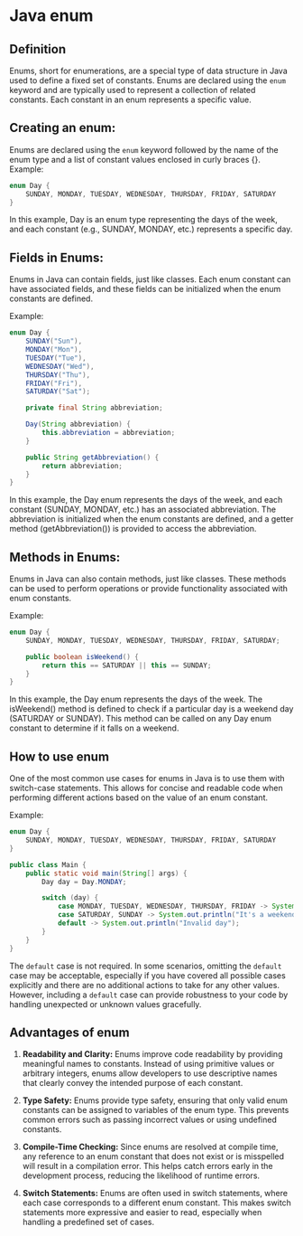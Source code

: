 # Java enum

## Definition
Enums, short for enumerations, are a special type of data structure in Java used to define a fixed set of constants.
Enums are declared using the `enum` keyword and are typically used to represent a collection of related constants.
Each constant in an enum represents a specific value.

## Creating an enum:
Enums are declared using the `enum` keyword followed by the name of the enum type and a list of constant values enclosed in curly braces {}.
Example:

```java
enum Day {
    SUNDAY, MONDAY, TUESDAY, WEDNESDAY, THURSDAY, FRIDAY, SATURDAY
}
```
In this example, Day is an enum type representing the days of the week, and each constant (e.g., SUNDAY, MONDAY, etc.) represents a specific day.

## Fields in Enums:
Enums in Java can contain fields, just like classes. Each enum constant can have associated fields, and these fields can be initialized when the enum constants are defined.

Example:

```java
enum Day {
    SUNDAY("Sun"),
    MONDAY("Mon"),
    TUESDAY("Tue"),
    WEDNESDAY("Wed"),
    THURSDAY("Thu"),
    FRIDAY("Fri"),
    SATURDAY("Sat");

    private final String abbreviation;

    Day(String abbreviation) {
        this.abbreviation = abbreviation;
    }

    public String getAbbreviation() {
        return abbreviation;
    }
}
```
In this example, the Day enum represents the days of the week, and each constant (SUNDAY, MONDAY, etc.) has an associated abbreviation. The abbreviation is initialized when the enum constants are defined, and a getter method (getAbbreviation()) is provided to access the abbreviation.

## Methods in Enums:
Enums in Java can also contain methods, just like classes. These methods can be used to perform operations or provide functionality associated with enum constants.

Example:

```java
enum Day {
    SUNDAY, MONDAY, TUESDAY, WEDNESDAY, THURSDAY, FRIDAY, SATURDAY;

    public boolean isWeekend() {
        return this == SATURDAY || this == SUNDAY;
    }
}
```
In this example, the Day enum represents the days of the week. The isWeekend() method is defined to check if a particular day is a weekend day (SATURDAY or SUNDAY). This method can be called on any Day enum constant to determine if it falls on a weekend.


## How to use enum
One of the most common use cases for enums in Java is to use them with switch-case statements.
This allows for concise and readable code when performing different actions based on the value of an enum constant.

Example:
```java
enum Day {
    SUNDAY, MONDAY, TUESDAY, WEDNESDAY, THURSDAY, FRIDAY, SATURDAY
}

public class Main {
    public static void main(String[] args) {
        Day day = Day.MONDAY;

        switch (day) {
            case MONDAY, TUESDAY, WEDNESDAY, THURSDAY, FRIDAY -> System.out.println("It's a weekday");
            case SATURDAY, SUNDAY -> System.out.println("It's a weekend");
            default -> System.out.println("Invalid day");
        }
    }
}
```
The `default` case is not required.
In some scenarios, omitting the `default` case may be acceptable, especially if you have covered all possible cases explicitly and there are no additional actions to take for any other values.
However, including a `default` case can provide robustness to your code by handling unexpected or unknown values gracefully.

## Advantages of enum

1. **Readability and Clarity:**
   Enums improve code readability by providing meaningful names to constants.
   Instead of using primitive values or arbitrary integers, enums allow developers to use descriptive names that clearly convey the intended purpose of each constant.

2. **Type Safety:**
   Enums provide type safety, ensuring that only valid enum constants can be assigned to variables of the enum type.
   This prevents common errors such as passing incorrect values or using undefined constants.

3. **Compile-Time Checking:**
   Since enums are resolved at compile time, any reference to an enum constant that does not exist or is misspelled will result in a compilation error.
   This helps catch errors early in the development process, reducing the likelihood of runtime errors.
4. **Switch Statements:**
   Enums are often used in switch statements, where each case corresponds to a different enum constant.
   This makes switch statements more expressive and easier to read, especially when handling a predefined set of cases.




